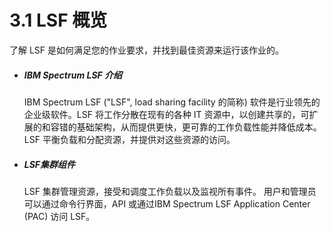 # 3.1 LSF 概览

了解 LSF 是如何满足您的作业要求，并找到最佳资源来运行该作业的。

- ##### IBM Spectrum LSF 介绍

  IBM Spectrum LSF ("LSF",  load sharing facility 的简称) 软件是行业领先的企业级软件。LSF 将工作分散在现有的各种 IT 资源中，以创建共享的，可扩展的和容错的基础架构，从而提供更快，更可靠的工作负载性能并降低成本。 LSF 平衡负载和分配资源，并提供对这些资源的访问。

- ##### LSF集群组件
  
  LSF 集群管理资源，接受和调度工作负载以及监视所有事件。 用户和管理员可以通过命令行界面，API 或通过IBM Spectrum LSF Application Center (PAC) 访问 LSF。